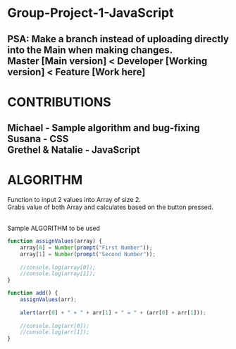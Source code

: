 # Group-Project-1-JavaScript #

PSA: Make a branch instead of uploading directly into the Main when making changes.<br/>
Master [Main version] < Developer [Working version] < Feature [Work here]<br/>
-----
# CONTRIBUTIONS #

Michael - Sample algorithm and bug-fixing<br/>
Susana - CSS<br/>
Grethel & Natalie - JavaScript<br/>
-----
# ALGORITHM #

Function to input 2 values into Array of size 2.<br/>
Grabs value of both Array and calculates based on the button pressed.<br/>
<br/>

Sample ALGORITHM to be used
```js
function assignValues(array) {
	array[0] = Number(prompt("First Number"));
	array[1] = Number(prompt("Second Number"));
	
	//console.log(array[0]);
	//console.log(array[1]);
}

function add() {
	assignValues(arr);
	
	alert(arr[0] + " + " + arr[1] + " = " + (arr[0] + arr[1]));
	
	//console.log(arr[0]);
	//console.log(arr[1]);
}
```
